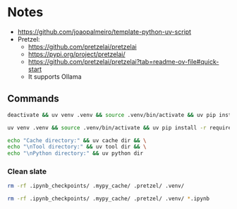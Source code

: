 # Notes

- https://github.com/joaopalmeiro/template-python-uv-script
- Pretzel:
  - https://github.com/pretzelai/pretzelai
  - https://pypi.org/project/pretzelai/
  - https://github.com/pretzelai/pretzelai?tab=readme-ov-file#quick-start
  - It supports Ollama

## Commands

```bash
deactivate && uv venv .venv && source .venv/bin/activate && uv pip install -r requirements.txt
```

```bash
uv venv .venv && source .venv/bin/activate && uv pip install -r requirements.txt
```

```bash
echo "Cache directory:" && uv cache dir && \
echo "\nTool directory:" && uv tool dir && \
echo "\nPython directory:" && uv python dir
```

### Clean slate

```bash
rm -rf .ipynb_checkpoints/ .mypy_cache/ .pretzel/ .venv/
```

```bash
rm -rf .ipynb_checkpoints/ .mypy_cache/ .pretzel/ .venv/ *.ipynb
```
